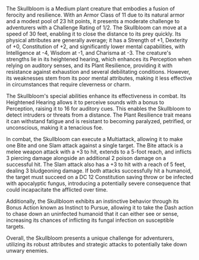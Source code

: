 The Skullbloom is a Medium plant creature that embodies a fusion of ferocity and resilience. With an Armor Class of 11 due to its natural armor and a modest pool of 23 hit points, it presents a moderate challenge to adventurers with a Challenge Rating of 1/2. The Skullbloom can move at a speed of 30 feet, enabling it to close the distance to its prey quickly. Its physical attributes are generally average; it has a Strength of +1, Dexterity of +0, Constitution of +2, and significantly lower mental capabilities, with Intelligence at -4, Wisdom at -1, and Charisma at -3. The creature's strengths lie in its heightened hearing, which enhances its Perception when relying on auditory senses, and its Plant Resilience, providing it with resistance against exhaustion and several debilitating conditions. However, its weaknesses stem from its poor mental attributes, making it less effective in circumstances that require cleverness or charm.

The Skullbloom's special abilities enhance its effectiveness in combat. Its Heightened Hearing allows it to perceive sounds with a bonus to Perception, raising it to 16 for auditory cues. This enables the Skullbloom to detect intruders or threats from a distance. The Plant Resilience trait means it can withstand fatigue and is resistant to becoming paralyzed, petrified, or unconscious, making it a tenacious foe.

In combat, the Skullbloom can execute a Multiattack, allowing it to make one Bite and one Slam attack against a single target. The Bite attack is a melee weapon attack with a +3 to hit, extends to a 5-foot reach, and inflicts 3 piercing damage alongside an additional 2 poison damage on a successful hit. The Slam attack also has a +3 to hit with a reach of 5 feet, dealing 3 bludgeoning damage. If both attacks successfully hit a humanoid, the target must succeed on a DC 12 Constitution saving throw or be infected with apocalyptic fungus, introducing a potentially severe consequence that could incapacitate the afflicted over time.

Additionally, the Skullbloom exhibits an instinctive behavior through its Bonus Action known as Instinct to Pursue, allowing it to take the Dash action to chase down an uninfected humanoid that it can either see or sense, increasing its chances of inflicting its fungal infection on susceptible targets.

Overall, the Skullbloom presents a unique challenge for adventurers, utilizing its robust attributes and strategic attacks to potentially take down unwary enemies.
